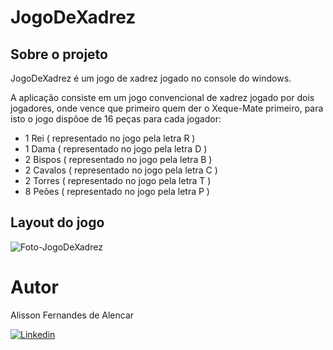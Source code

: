 # JogoDeXadrez



## Sobre o projeto

JogoDeXadrez é um jogo de xadrez jogado no console do windows.

A aplicação consiste em um jogo convencional de xadrez jogado por dois jogadores, onde vence que primeiro quem der o Xeque-Mate primeiro, 
para isto o jogo dispõoe de 16 peças para cada jogador: 
- 1 Rei ( representado no jogo pela letra R )
- 1 Dama ( representado no jogo pela letra D )
- 2 Bispos ( representado no jogo pela letra B )
- 2 Cavalos ( representado no jogo pela letra C )
- 2 Torres ( representado no jogo pela letra T )
- 8 Peões ( representado no jogo pela letra P )

## Layout do jogo 
![Foto-JogoDeXadrez](https://user-images.githubusercontent.com/65856244/123870403-a9670980-d908-11eb-8833-8ba775bcec17.PNG)



# Autor

Alisson Fernandes de Alencar

<a href="https://www.linkedin.com/in/alisson-fernandes-de-alencar">
<img src="https://img.shields.io/badge/-LinkedIn-0270AD?style=flat-square&logo=Linkedin&logoColor=white&link=https://www.linkedin.com/in/alisson-fernandes-de-alencar" alt="Linkedin"/>
</a>
